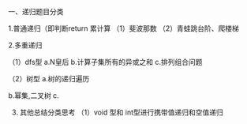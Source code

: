 一、递归题目分类

1.普通递归（即判断return 累计算
（1）斐波那数
（2）青蛙跳台阶、爬楼梯

2.多重递归

（1）dfs型
a.N皇后
b.计算子集所有的异或之和
c.排列组合问题

（2）树型
a.树的递归遍历

b.幂集,二叉树
c.



3. 其他总结分类思考
（1）void 型和 int型进行携带值递归和空值递归